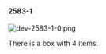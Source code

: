 #### 2583-1
![dev-2583-1-0.png](https://github.com/lil-lab/nlvr/raw/master/nlvr/dev/images/2/dev-2583-1-0.png "dev-2583-1-0.png")

There is a box with 4 items.